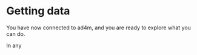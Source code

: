 # Getting data

You have now connected to ad4m, and you are ready to explore what you can do.

In any
